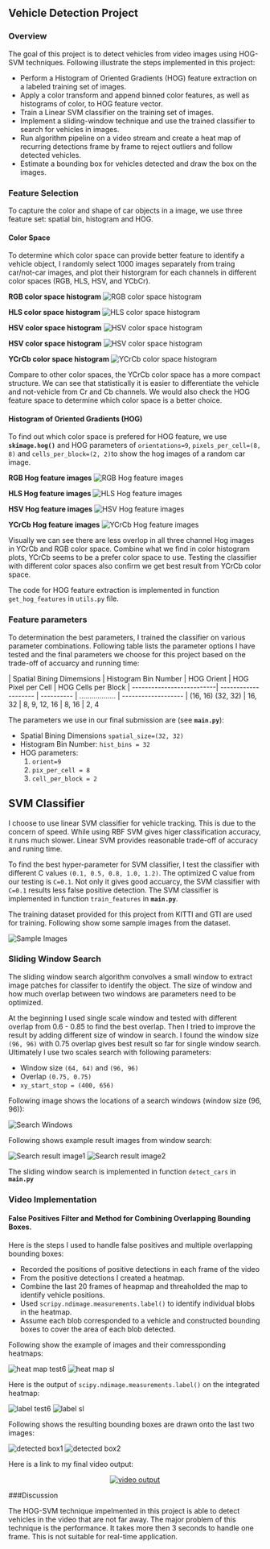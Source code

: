 ## Vehicle Detection Project

### Overview

The goal of this project is to detect vehicles from video images using HOG-SVM techniques. Following illustrate the steps implemented in this project:

* Perform a Histogram of Oriented Gradients (HOG) feature extraction on a labeled training set of images. 
* Apply a color transform and append binned color features, as well as histograms of color, to HOG feature vector. 
* Train a Linear SVM classifier on the training set of images.
* Implement a sliding-window technique and use the trained classifier to search for vehicles in images.
* Run algorithm pipeline on a video stream and create a heat map of recurring detections frame by frame to reject outliers and follow detected vehicles.
* Estimate a bounding box for vehicles detected and draw the box on the images.

### Feature Selection

To capture the color and shape of car objects in a image, we use three feature set: spatial bin, histogram and HOG.

#### Color Space

To determine which color space can provide better feature to identify a vehicle object, I randomly select 1000 images separately from traing car/not-car images, and plot their historgram for each channels in different color spaces (RGB, HLS, HSV, and YCbCr).

**RGB color space histogram**
![RGB color space histogram](output_images/hist_rgb.png)

**HLS color space histogram**
![HLS color space histogram](output_images/hist_hls.png)

**HSV color space histogram**
![HSV color space histogram](output_images/hist_hsv.png)

**HSV color space histogram**
![HSV color space histogram](output_images/hist_hsv.png)

**YCrCb color space histogram**
![YCrCb color space histogram](output_images/hist_ycrcb.png)

Compare to other color spaces, the YCrCb color space has a more compact structure. We can see that statistically it is easier to differentiate the vehicle and not-vehicle from Cr and Cb channels. We would also check the HOG feature space to determine which color space is a better choice.

#### Histogram of Oriented Gradients (HOG)

To find out which color space is prefered for HOG feature, we use **`skimage.hog()`** and HOG parameters of `orientations=9`, `pixels_per_cell=(8, 8)` and `cells_per_block=(2, 2)`to show the hog images of a random car image.

**RGB Hog feature images**
![RGB Hog feature images](output_images/hog_images_rgb.png)

**HLS Hog feature images**
![HLS Hog feature images](output_images/hog_images_hls.png)

**HSV Hog feature images**
![HSV Hog feature images](output_images/hog_images_hsv.png)

**YCrCb Hog feature images**
![YCrCb Hog feature images](output_images/hog_images_ycrcb.png)

Visually we can see there are less overlop in all three channel Hog images in YCrCb and RGB color space. Combine what we find in color histogram plots, YCrCb seems to be a prefer color space to use. Testing the classifier with different color spaces also confirm we get best result from YCrCb color space.

The code for HOG feature extraction is implemented in function `get_hog_features` in `utils.py` file.

### Feature parameters

To determination the best parameters, I trained the classifier on various parameter combinations. Following table lists the parameter options I have tested and the final parameters we choose for this project based on the trade-off of accuarcy and running time:

| Spatial Bining Dimemsions | Histogram Bin Number | HOG Orient | HOG Pixel per Cell | HOG Cells per Block
| --------------------------| -------------------- | ---------- | .................. | -------------------
| (16, 16) (32, 32) | 16, 32 | 8, 9, 12, 16 | 8, 16 | 2, 4

The parameters we use in our final submission are (see **`main.py`**):

* Spatial Bining Dimensions `spatial_size=(32, 32)`
* Histogram Bin Number: `hist_bins = 32`
* HOG parameters:
	1. `orient=9`
	2. `pix_per_cell = 8`
	3. `cell_per_block = 2`

## SVM Classifier

I choose to use linear SVM classifier for vehicle tracking. This is due to the concern of speed. While using RBF SVM gives higer classification accuracy, it runs much slower. Linear SVM provides reasonable trade-off of accuracy and runing time.

To find the best hyper-parameter for SVM classifier, I test the classifier with different C values `(0.1, 0.5, 0.8, 1.0, 1.2)`. The optimized C value from our testing is `C=0.1`. Not only it gives good accuarcy, the SVM classifier with `C=0.1` results less false positive detection. The SVM classifier is implemented in function `train_features` in **`main.py`**.

The training dataset provided for this project from KITTI and GTI are used for training. Following show some sample images from the dataset.

![Sample Images](output_images/car_notcar_images.png)


### Sliding Window Search

The sliding window search algorithm convolves a small window to extract image patches for classifer to identify the object. The size of window and how much overlap between two windows are parameters need to be optimized.

At the beginning I used single scale window and tested with different overlap from 0.6 - 0.85 to find the best overlap. Then I tried to improve the result by adding different size of window in search. I found the window size `(96, 96)` with 0.75 overlap gives best result so far for single window search. Ultimately  I use two scales search with following parameters:

* Window size `(64, 64)` and `(96, 96)`
* Overlap `(0.75, 0.75)`
* `xy_start_stop = (400, 656)`

Following image shows the locations of a search windows (window size (96, 96)):

![Search Windows](output_images/sliding_win.png)

Following shows example result images from window search:

![Search result image1](output_images/test6_win.png)
![Search result image2](output_images/sl2_image_wins.png)

The sliding window search is implemented in function `detect_cars` in **`main.py`**

### Video Implementation

#### False Positives Filter and Method for Combining Overlapping Bounding Boxes.

Here is the steps I used to handle false positives and multiple overlapping bounding boxes:

* Recorded the positions of positive detections in each frame of the video
* From the positive detections I created a heatmap.
* Combine the last 20 frames of heapmap and threaholded the map to identify vehicle positions.
* Used `scripy.ndimage.measurements.label()` to identify individual blobs in the heatmap.
* Assume each blob corresponded to a vehicle and constructed bounding boxes to cover the area of each blob detected.

Following show the example of images and their comressponding heatmaps:

![heat map test6](output_images/test6_heat.png)
![heat map sl](output_images/sl2_image_heat.png)


Here is the output of `scipy.ndimage.measurements.label()` on the integrated heatmap:

![label test6](output_images/test6_labelbox.png)
![label sl](output_images/sl2_image_labelbox.png)

Following shows the resulting bounding boxes are drawn onto the last two images:

![detected box1](output_images/test6_cars.png)
![detected box2](output_images/sl2_cars.png)


Here is a link to my final video output:

<p align="center">
    <a href="https://www.youtube.com/watch?v=VwN4QoCyFlQ">
        <img src="https://img.youtube.com/vi/VwN4QoCyFlQ/0.jpg" alt="video output">
    </a>
</p>


###Discussion

The HOG-SVM technique impelmented in this project is able to detect vehicles in the video that are not far away. The major problem of this technique is the performance. It takes more then 3 seconds to handle one frame. This is not suitable for real-time application.



